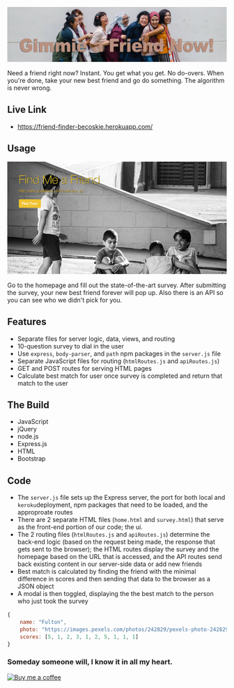 ![logo](assets/logo.jpg)

Need a friend right now? Instant. You get what you get. No do-overs. When you're done, take your new best friend and go do something. The algorithm is never wrong.


## Live Link
 - https://friend-finder-becoskie.herokuapp.com/

## Usage

![screenshot](assets/friend_find.png)

Go to the homepage and fill out the state-of-the-art survey. After submitting the survey, your new best friend forever will pop up. Also there is an API so you can see who we didn't pick for you.

## Features
- Separate files for server logic, data, views, and routing
- 10-question survey to dial in the user
- Use `express`, `body-parser`, and `path` npm packages in the `server.js` file
- Separate JavaScript files for routing (`htmlRoutes.js` and `apiRoutes.js`)
- GET and POST routes for serving HTML pages
- Calculate best match for user once survey is completed and return that match to the user

## The Build

- JavaScript
- jQuery
- node.js
- Express.js
- HTML
- Bootstrap

## Code
- The `server.js` file sets up the Express server, the port for both local and `keroku`deployment, npm packages that need to be loaded, and the approproate routes
- There are 2 separate HTML files (`home.html` and `survey.html`) that serve as the front-end portion of our code; the ui.
- The 2 routing files (`htmlRoutes.js` and `apiRoutes.js`) determine the back-end logic (based on the request being made, the response that gets sent to the browser); the HTML routes display the survey and the homepage based on the URL that is accessed, and the API routes send back existing content in our server-side data or add new friends
- Best match is calculated by finding the friend with the minimal difference in scores and then sending that data to the browser as a JSON object
- A modal is then toggled, displaying the the best match to the person who just took the survey

```js
{
	name: "Fulton",
	photo: "https://images.pexels.com/photos/242829/pexels-photo-242829.jpeg?auto=compress&cs=tinysrgb&dpr=2&h=750&w=1260",
	scores: [5, 1, 2, 3, 1, 2, 5, 1, 1, 1]
}
```

### Someday someone will, I know it in all my heart. 
<a class="bmc-button" target="_blank" href="https://www.buymeacoffee.com/mwFGJN9bZ"><img src="https://www.buymeacoffee.com/assets/img/custom_images/orange_img.png" alt="Buy me a coffee"></a>